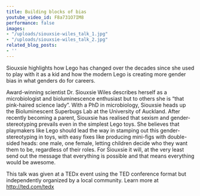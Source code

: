 ```yaml
---
title: Building blocks of bias
youtube_video_id: F8a731O7IM8
performance: false
images:
- "/uploads/siouxsie-wiles_talk_1.jpg"
- "/uploads/siouxsie-wiles_talk_2.jpg"
related_blog_posts:
- ''
---
```


Siouxsie highlights how Lego has changed over the decades since she used to play with it as a kid and how the modern Lego is creating more gender bias in what genders do for careers.

Award-winning scientist Dr. Siouxsie Wiles describes herself as a microbiologist and bioluminescence enthusiast but to others she is “that pink-haired science lady”. With a PhD in microbiology, Siouxsie heads up the Bioluminescent Superbugs Lab at the University of Auckland. After recently becoming a parent, Siouxsie has realised that sexism and gender- stereotyping prevails even in the simplest Lego toys. She believes that playmakers like Lego should lead the way in stamping out this gender-stereotyping in toys, with easy fixes like producing mini-figs with double-sided heads: one male, one female, letting children decide who they want them to be, regardless of their roles. For Siouxsie it will, at the very least send out the message that everything is possible and that means everything would be awesome.

This talk was given at a TEDx event using the TED conference format but independently organized by a local community. Learn more at http://ted.com/tedx
